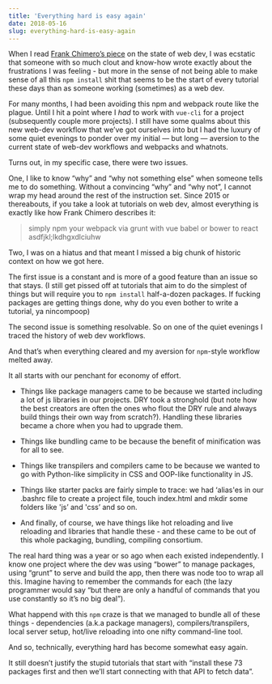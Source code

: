 ```yaml
---
title: 'Everything hard is easy again'
date: 2018-05-16
slug: everything-hard-is-easy-again
---
```

When I read [Frank Chimero’s piece](https://frankchimero.com/writing/everything-easy-is-hard-again/) on the state of web dev, I was ecstatic that someone with so much clout and know-how wrote exactly about the frustrations I was feeling - but more in the sense of not being able to make sense of all this `npm install` shit that seems to be the start of every tutorial these days than as someone working (sometimes) as a web dev.

For many months, I had been avoiding this npm and webpack route like the plague. Until I hit a point where I _had_ to work with `vue-cli` for a project (subsequently couple more projects). I still have some qualms about this new web-dev workflow that we’ve got ourselves into but I had the luxury of some quiet evenings to ponder over my initial — but long — aversion to the current state of web-dev workflows and webpacks and whatnots.

Turns out, in my specific case, there were two issues.

One, I like to know “why” and “why not something else” when someone tells me to do something. Without a convincing “why” and “why not”, I cannot wrap my head around the rest of the instruction set. Since 2015 or thereabouts, if you take a look at tutorials on web dev, almost everything is exactly like how Frank Chimero describes it:

> simply npm your webpack via grunt with vue babel or bower to react asdfjkl;lkdhgxdlciuhw

Two, I was on a hiatus and that meant I missed a big chunk of historic context on how we got here.

The first issue is a constant and is more of a good feature than an issue so that stays. (I still get pissed off at tutorials that aim to do the simplest of things but will require you to `npm install` half-a-dozen packages. If fucking packages are getting things done, why do you even bother to write a tutorial, ya nincompoop)

The second issue is something resolvable. So on one of the quiet evenings I traced the history of web dev workflows.

And that’s when everything cleared and my aversion for `npm`\-style workflow melted away.

It all starts with our penchant for economy of effort.

*   Things like package managers came to be because we started including a lot of js libraries in our projects. DRY took a stronghold (but note how the best creators are often the ones who flout the DRY rule and always build things their own way from scratch?). Handling these libraries became a chore when you had to upgrade them.
    
*   Things like bundling came to be because the benefit of minification was for all to see.
    
*   Things like transpilers and compilers came to be because we wanted to go with Python-like simplicity in CSS and OOP-like functionality in JS.
    
*   Things like starter packs are fairly simple to trace: we had ‘alias'es in our .bashrc file to create a project file, touch index.html and mkdir some folders like 'js’ and 'css’ and so on.
    
*   And finally, of course, we have things like hot reloading and live reloading and libraries that handle these - and these came to be out of this whole packaging, bundling, compiling consortium.
    

The real hard thing was a year or so ago when each existed independently. I know one project where the dev was using “bower” to manage packages, using “grunt” to serve and build the app, then there was node too to wrap all this. Imagine having to remember the commands for each (the lazy programmer would say “but there are only a handful of commands that you use constantly so it’s no big deal”).

What happend with this `npm` craze is that we managed to bundle all of these things - dependencies (a.k.a package managers), compilers/transpilers, local server setup, hot/live reloading into one nifty command-line tool.

And so, technically, everything hard has become somewhat easy again.

It still doesn’t justify the stupid tutorials that start with “install these 73 packages first and then we’ll start connecting with that API to fetch data”.
